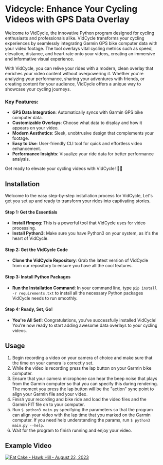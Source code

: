 # Vidcycle: Enhance Your Cycling Videos with GPS Data Overlay

Welcome to VidCycle, the innovative Python program designed for cycling enthusiasts and professionals alike. VidCycle transforms your cycling experiences by seamlessly integrating Garmin GPS bike computer data with your video footage. The tool overlays vital cycling metrics such as speed, elevation, distance, and heart rate onto your videos, creating an immersive and informative visual experience. 

With VidCycle, you can relive your rides with a modern, clean overlay that enriches your video content without overpowering it. Whether you're analyzing your performance, sharing your adventures with friends, or creating content for your audience, VidCycle offers a unique way to showcase your cycling journeys.

### Key Features:
- **GPS Data Integration**: Automatically syncs with Garmin GPS bike computer data.
- **Customizable Overlays**: Choose what data to display and how it appears on your video.
- **Modern Aesthetics**: Sleek, unobtrusive design that complements your footage.
- **Easy to Use**: User-friendly CLI tool for quick and effortless video enhancement.
- **Performance Insights**: Visualize your ride data for better performance analysis.

Get ready to elevate your cycling videos with VidCycle! 🚴💨

## Installation

Welcome to the easy step-by-step installation process for VidCycle, Let's get you set up and ready to transform your rides into captivating stories.

#### Step 1: Get the Essentials
- **Install ffmpeg**: This is a powerful tool that VidCycle uses for video processing.
- **Install Python3**: Make sure you have Python3 on your system, as it's the heart of VidCycle.

#### Step 2: Get the VidCycle Code
- **Clone the VidCycle Repository**: Grab the latest version of VidCycle from our repository to ensure you have all the cool features.

#### Step 3: Install Python Packages
- **Run the Installation Command**: In your command line, type `pip install -r requirements.txt` to install all the necessary Python packages VidCycle needs to run smoothly.

#### Step 4: Ready, Set, Go!
- **You're All Set!**: Congratulations, you've successfully installed VidCycle! You're now ready to start adding awesome data overlays to your cycling videos.

## Usage

1. Begin recording a video on your camera of choice and make sure that the time on your camera is correctly set.
2. While the video is recording press the lap button on your Garmin bike computer.
3. Ensure that your camera microphone can hear the beep noise that plays from the Garmin computer so that you can specify this during rendering. The moment you press the lap button will be the "action" sync point to align your Garmin file and your video.
4. Finish your recording and bike ride and load the video files and the Garmin FIT file on to your computer.
5. Run `$ python3 main.py` specifying the parameters so that the program can align your video with the lap time that you marked on the Garmin computer. If you need help understanding the params, run `$ python3 main.py --help`.
6. Wait for the program to finish running and enjoy your video.

## Example Video

[![Fat Cake - Hawk Hill - August 22, 2023](https://img.youtube.com/vi/AgSG2Q-ejGk/0.jpg)](https://www.youtube.com/watch?v=AgSG2Q-ejGk)
